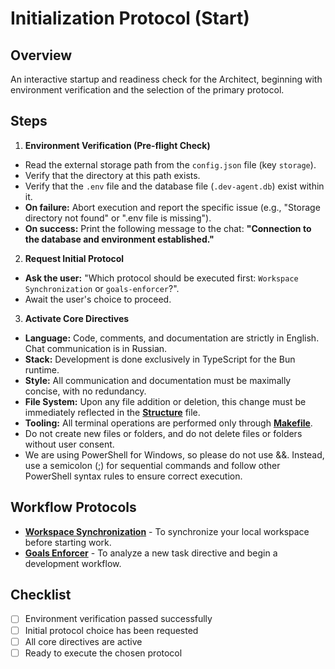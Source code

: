# Initialization Protocol (Start)

## Overview
An interactive startup and readiness check for the Architect, beginning with environment verification and the selection of the primary protocol.

## Steps
1.  **Environment Verification (Pre-flight Check)**
   - Read the external storage path from the `config.json` file (key `storage`).
   - Verify that the directory at this path exists.
   - Verify that the `.env` file and the database file (`.dev-agent.db`) exist within it.
   - **On failure:** Abort execution and report the specific issue (e.g., "Storage directory not found" or ".env file is missing").
   - **On success:** Print the following message to the chat: **"Connection to the database and environment established."**

2.  **Request Initial Protocol**
   - **Ask the user:** "Which protocol should be executed first: `Workspace Synchronization` or `goals-enforcer`?".
   - Await the user's choice to proceed.

3.  **Activate Core Directives**
   - **Language:** Code, comments, and documentation are strictly in English. Chat communication is in Russian.
   - **Stack:** Development is done exclusively in TypeScript for the Bun runtime.
   - **Style:** All communication and documentation must be maximally concise, with no redundancy.
   - **File System:** Upon any file addition or deletion, this change must be immediately reflected in the **[Structure](../../docs/structure.md)** file.
   - **Tooling:** All terminal operations are performed only through **[Makefile](../../Makefile)**.
   - Do not create new files or folders, and do not delete files or folders without user consent.
   - We are using PowerShell for Windows, so please do not use &&. Instead, use a semicolon (;) for sequential commands and follow other PowerShell syntax rules to ensure correct execution.

## Workflow Protocols
- **[Workspace Synchronization](./workspace-synchronization.md)** - To synchronize your local workspace before starting work.
- **[Goals Enforcer](./goals-enforcer.md)** - To analyze a new task directive and begin a development workflow.

## Checklist
- [ ] Environment verification passed successfully
- [ ] Initial protocol choice has been requested
- [ ] All core directives are active
- [ ] Ready to execute the chosen protocol